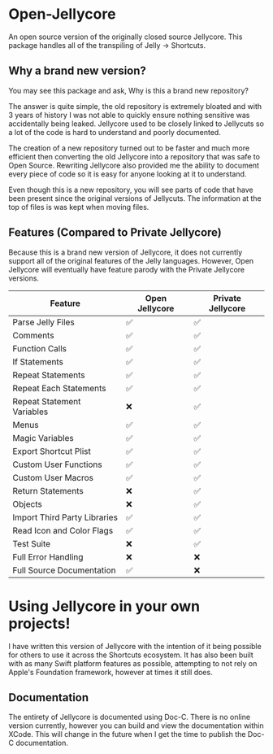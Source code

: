 # Open-Jellycore
An open source version of the originally closed source Jellycore. This package handles all of the transpiling of Jelly -> Shortcuts.

## Why a brand new version?
You may see this package and ask, Why is this a brand new repository? 

The answer is quite simple, the old repository is extremely bloated and with 3 years of history I was not able to quickly ensure nothing sensitive was accidentally being leaked. Jellycore used to be closely linked to Jellycuts so a lot of the code is hard to understand and poorly documented. 

The creation of a new repository turned out to be faster and much more efficient then converting the old Jellycore into a repository that was safe to Open Source. Rewriting Jellycore also provided me the ability to document every piece of code so it is easy for anyone looking at it to understand. 

Even though this is a new repository, you will see parts of code that have been present since the original versions of Jellycuts. The information at the top of files is was kept when moving files.

## Features (Compared to Private Jellycore)
Because this is a brand new version of Jellycore, it does not currently support all of the original features of the Jelly languages. However, Open Jellycore will eventually have feature parody with the Private Jellycore versions.

| Feature                        | Open Jellycore | Private Jellycore |
| ------------------------------ | -------------- | ----------------- |
| Parse Jelly Files              | ✅             | ✅                |
| Comments                       | ✅             | ✅                |
| Function Calls                 | ✅             | ✅                |
| If Statements                  | ✅             | ✅                |
| Repeat Statements              | ✅             | ✅                |
| Repeat Each Statements         | ✅             | ✅                |
| Repeat Statement Variables     | ❌             | ✅                |
| Menus                          | ✅             | ✅                |
| Magic Variables                | ✅             | ✅                |
| Export Shortcut Plist          | ✅             | ✅                |
| Custom User Functions          | ✅             | ✅                |
| Custom User Macros             | ✅             | ✅                |
| Return Statements              | ❌             | ✅                |
| Objects                        | ❌             | ✅                |
| Import Third Party Libraries   | ✅             | ✅                |
| Read Icon and Color Flags      | ✅             | ✅                |
| Test Suite                     | ❌             | ✅                |
| Full Error Handling            | ❌             | ❌                |
| Full Source Documentation      | ✅             | ❌                |

# Using Jellycore in your own projects!
I have written this version of Jellycore with the intention of it being possible for others to use it across the Shortcuts ecosystem. It has also been built with as many Swift platform features as possible, attempting to not rely on Apple's Foundation framework, however at times it still does.

## Documentation
The entirety of Jellycore is documented using Doc-C. There is no online version currently, however you can build and view the documentation within XCode. This will change in the future when I get the time to publish the Doc-C documentation.
